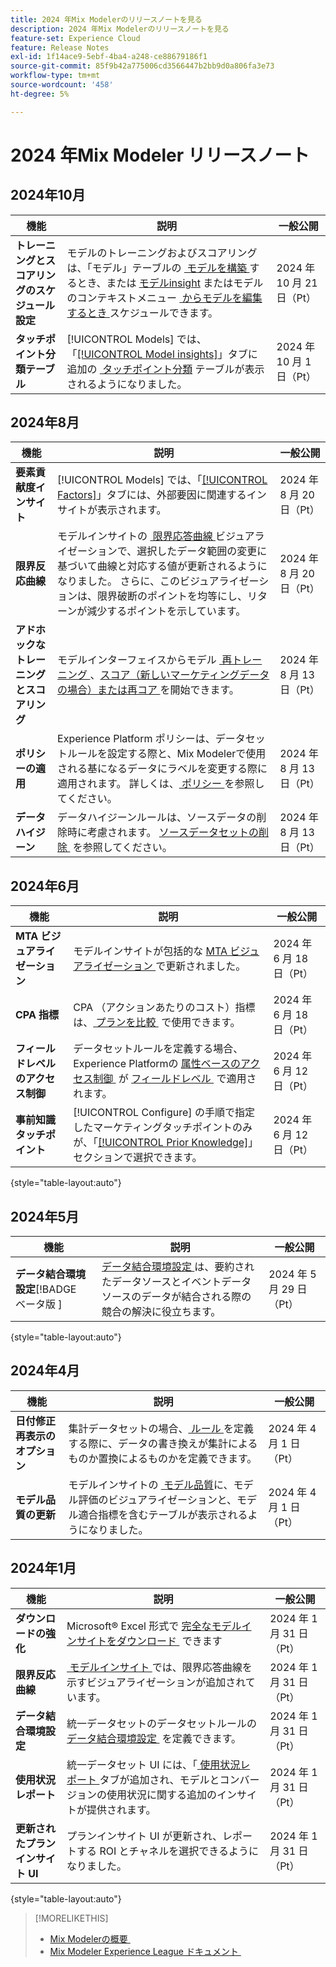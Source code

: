 ```yaml
---
title: 2024 年Mix Modelerのリリースノートを見る
description: 2024 年Mix Modelerのリリースノートを見る
feature-set: Experience Cloud
feature: Release Notes
exl-id: 1f14ace9-5ebf-4ba4-a248-ce88679186f1
source-git-commit: 85f9b42a775006cd3566447b2bb9d0a806fa3e73
workflow-type: tm+mt
source-wordcount: '458'
ht-degree: 5%

---
```


# 2024 年Mix Modeler リリースノート

## 2024年10月

| 機能 | 説明 | 一般公開 |
|---|---|---|
| **トレーニングとスコアリングのスケジュール設定** | モデルのトレーニングおよびスコアリングは、「モデル」テーブルの [&#x200B; モデルを構築 &#x200B;](/help/models/build.md#schedule) するとき、または [&#x200B; モデルinsight](/help/models/insights.md#edit) またはモデルのコンテキストメニュー [&#x200B; からモデルを編集するとき &#x200B;](/help/models/overview.md#edit) スケジュールできます。 | 2024 年 10 月 21 日（Pt） |
| **タッチポイント分類テーブル** | [!UICONTROL Models] では、「[[!UICONTROL Model insights]](/help/models/insights.md#factors)」タブに追加の [&#x200B; タッチポイント分類 &#x200B;](../models/insights.md#touchpoint-breakdown) テーブルが表示されるようになりました。 | 2024 年 10 月 1 日（Pt） |

## 2024年8月

| 機能 | 説明 | 一般公開 |
|---|---|---|
| **要素貢献度インサイト** | [!UICONTROL Models] では、「[[!UICONTROL Factors]](/help/models/insights.md#factors)」タブには、外部要因に関連するインサイトが表示されます。 | 2024 年 8 月 20 日（Pt） |
| **限界反応曲線** | モデルインサイトの [&#x200B; 限界応答曲線 &#x200B;](/help/models/insights.md#model-insights-1) ビジュアライゼーションで、選択したデータ範囲の変更に基づいて曲線と対応する値が更新されるようになりました。 さらに、このビジュアライゼーションは、限界破断のポイントを均等にし、リターンが減少するポイントを示しています。 | 2024 年 8 月 20 日（Pt） |
| **アドホックなトレーニングとスコアリング** | モデルインターフェイスからモデル [&#x200B; 再トレーニング &#x200B;](/help/models/overview.md#retrain)、[&#x200B; スコア（新しいマーケティングデータの場合）または再コア &#x200B;](/help/models/overview.md#score-or-rescore) を開始できます。 | 2024 年 8 月 13 日（Pt） |
| **ポリシーの適用** | Experience Platform ポリシーは、データセットルールを設定する際と、Mix Modelerで使用される基になるデータにラベルを変更する際に適用されます。 詳しくは、[&#x200B; ポリシー &#x200B;](../data-governance/policies.md) を参照してください。 | 2024 年 8 月 13 日（Pt） |
| **データハイジーン** | データハイジーンルールは、ソースデータの削除時に考慮されます。 [&#x200B; ソースデータセットの削除 &#x200B;](../harmonize-data/dataset-rules.md#delete-a-source-dataset) を参照してください。 | 2024 年 8 月 13 日（Pt） |

## 2024年6月

| 機能 | 説明 | 一般公開 |
|---|---|---|
| **MTA ビジュアライゼーション** | モデルインサイトが包括的な [MTA ビジュアライゼーション &#x200B;](../models/insights.md#attribution) で更新されました。 | 2024 年 6 月 18 日（Pt） |
| **CPA 指標** | CPA （アクションあたりのコスト）指標は、[&#x200B; プランを比較 &#x200B;](../plans/compare.md) で使用できます。 | 2024 年 6 月 18 日（Pt） |
| **フィールドレベルのアクセス制御** | データセットルールを定義する場合、Experience Platformの [&#x200B; 属性ベースのアクセス制御 &#x200B;](https://experienceleague.adobe.com/ja/docs/experience-platform/access-control/abac/overview) が [&#x200B; フィールドレベル &#x200B;](../harmonize-data/dataset-rules.md#field-level-access-control) で適用されます。 | 2024 年 6 月 12 日（Pt） |
| **事前知識タッチポイント** | [!UICONTROL Configure] の手順で指定したマーケティングタッチポイントのみが、「[[!UICONTROL Prior Knowledge]](../models/build.md)」セクションで選択できます。 | 2024 年 6 月 12 日（Pt） |

{style="table-layout:auto"}

## 2024年5月

| 機能 | 説明 | 一般公開 |
|---|---|---|
| **データ結合環境設定**&#x200B;[!BADGE &#x200B; ベータ版 &#x200B;] | [&#x200B; データ結合環境設定 &#x200B;](../harmonize-data/dataset-rules.md#data-merge-preferences) は、要約されたデータソースとイベントデータソースのデータが結合される際の競合の解決に役立ちます。 | 2024 年 5 月 29 日（Pt） |

{style="table-layout:auto"}




## 2024年4月

| 機能 | 説明 | 一般公開 |
|---|---|---|
| **日付修正再表示のオプション** | 集計データセットの場合、[&#x200B; ルール &#x200B;](../harmonize-data/dataset-rules.md) を定義する際に、データの書き換えが集計によるものか置換によるものかを定義できます。 | 2024 年 4 月 1 日（Pt） |
| **モデル品質の更新** | モデルインサイトの [&#x200B; モデル品質 &#x200B;](/help/models/insights.md) に、モデル評価のビジュアライゼーションと、モデル適合指標を含むテーブルが表示されるようになりました。 | 2024 年 4 月 1 日（Pt） |


## 2024年1月

| 機能 | 説明 | 一般公開 |
|---|---|---|
| **ダウンロードの強化** | Microsoft® Excel 形式で [&#x200B; 完全なモデルインサイトをダウンロード &#x200B;](../models/insights.md) できます | 2024 年 1 月 31 日（Pt） |
| **限界反応曲線** | [&#x200B; モデルインサイト &#x200B;](../models/insights.md) では、限界応答曲線を示すビジュアライゼーションが追加されています。 | 2024 年 1 月 31 日（Pt） |
| **データ結合環境設定** | 統一データセットのデータセットルールの [&#x200B; データ結合環境設定 &#x200B;](../harmonize-data/dataset-rules.md#data-merge-preferences) を定義できます。 | 2024 年 1 月 31 日（Pt） |
| **使用状況レポート** | 統一データセット UI には、「[&#x200B; 使用状況レポート &#x200B;](../harmonize-data/usage-report.md) タブが追加され、モデルとコンバージョンの使用状況に関する追加のインサイトが提供されます。 | 2024 年 1 月 31 日（Pt） |
| **更新されたプランインサイト UI** | プランインサイト UI が更新され、レポートする ROI とチャネルを選択できるようになりました。 | 2024 年 1 月 31 日（Pt） |

{style="table-layout:auto"}


>[!MORELIKETHIS]
>
>* [Mix Modelerの概要 &#x200B;](https://business.adobe.com/jp/products/experience-platform/planning-and-measurement.html)
>* [Mix Modeler Experience League ドキュメント &#x200B;](https://experienceleague.adobe.com/ja/docs/mix-modeler)
